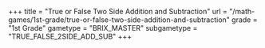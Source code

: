 +++
title = "True or False Two Side Addition and Subtraction"
url = "/math-games/1st-grade/true-or-false-two-side-addition-and-subtraction"
grade = "1st Grade"
gametype = "BRIX_MASTER"
subgametype = "TRUE_FALSE_2SIDE_ADD_SUB"
+++